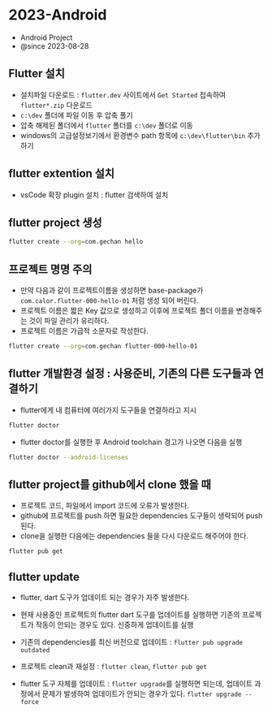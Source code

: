 # 2023-Android

- Android Project
- @since 2023-08-28

## Flutter 설치

- 설치파일 다운로드 : `flutter.dev` 사이트에서 `Get Started` 접속하여 `flutter*.zip` 다운로드
- `c:\dev` 폴더에 파일 이동 후 압축 풀기
- 압축 해제된 폴더에서 `flutter` 폴더를 `c:\dev` 폴더로 이동
- windows의 고급설정보기에서 환경변수 path 항목에 `c:\dev\flutter\bin` 추가하기

## flutter extention 설치

- vsCode 확장 plugin 설치 : flutter 검색하여 설치

## flutter project 생성

```bash
flutter create --org=com.gechan hello

```

## 프로젝트 명명 주의

- 만약 다음과 같이 프로젝트이름을 생성하면 base-package가 `com.calor.flutter-000-hello-01` 처럼 생성 되어 버린다.
- 프로젝트 이름은 짧은 Key 값으로 생성하고 이후에 프로젝트 폴더 이름을 변경해주는 것이 파일 관리가 유리하다.
- 프로젝트 이름은 가급적 소문자로 작성한다.

```bash
flutter create --org=com.gechan flutter-000-hello-01
```

## flutter 개발환경 설정 : 사용준비, 기존의 다른 도구들과 연결하기

- flutter에게 내 컴퓨터에 여러가지 도구들을 연결하라고 지시

```bash
flutter doctor
```

- flutter doctor를 실행한 후 Android toolchain 경고가 나오면 다음을 실행

```bash
flutter doctor --android-licenses
```

## flutter project를 github에서 clone 했을 때

- 프로젝트 코드, 파일에서 import 코드에 오류가 발생한다.
- github에 프로젝트를 push 하면 필요한 dependencies 도구들이 생략되어 push 된다.
- clone을 실행한 다음에는 dependencies 들을 다시 다운로드 해주어야 한다.

```bash
flutter pub get
```

## flutter update

- flutter, dart 도구가 업데이트 되는 경우가 자주 발생한다.
- 현재 사용중인 프로젝트의 flutter dart 도구를 업데이트를 실행하면 기존의 프로젝트가 작동이 안되는 경우도 있다. 신중하게 업데이트를 실행

- 기존의 dependencies를 최신 버전으로 업데이트 : `flutter pub upgrade outdated`
- 프로젝트 clean과 재설정 : `flutter clean`, `flutter pub get`
- flutter 도구 자체를 업데이트 : `flutter upgrade`를 실행하면 되는데, 업데이트 과정에서 문제가 발생하여 업데이트가 안되는 경우가 있다. `flutter upgrade --force`

